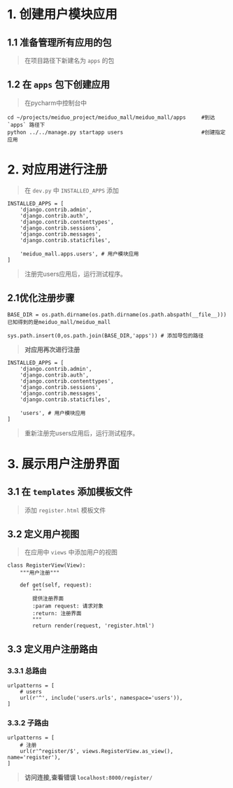 # 1. 创建用户模块应用

## 1.1 准备管理所有应用的包

> 在项目路径下新建名为 `apps` 的包

## 1.2 在 `apps` 包下创建应用

> 在pycharm中控制台中

	cd ~/projects/meiduo_project/meiduo_mall/meiduo_mall/apps     #到达 `apps` 路径下
	python ../../manage.py startapp users                         #创建指定应用


# 2. 对应用进行注册

> 在 `dev.py` 中 `INSTALLED_APPS` 添加

```
INSTALLED_APPS = [
    'django.contrib.admin',
    'django.contrib.auth',
    'django.contrib.contenttypes',
    'django.contrib.sessions',
    'django.contrib.messages',
    'django.contrib.staticfiles',

    'meiduo_mall.apps.users', # 用户模块应用
]
```

> 注册完users应用后，运行测试程序。



## 2.1优化注册步骤

```
BASE_DIR = os.path.dirname(os.path.dirname(os.path.abspath(__file__))) 
已知得到的是meiduo_mall/meiduo_mall

sys.path.insert(0,os.path.join(BASE_DIR,'apps')) # 添加导包的路径
```

> **对应用再次进行注册**

```
INSTALLED_APPS = [
    'django.contrib.admin',
    'django.contrib.auth',
    'django.contrib.contenttypes',
    'django.contrib.sessions',
    'django.contrib.messages',
    'django.contrib.staticfiles',

    'users', # 用户模块应用
]
```

> 重新注册完users应用后，运行测试程序。



# 3. 展示用户注册界面

## 3.1 在 `templates` 添加模板文件

> 添加 `register.html` 模板文件

## 3.2 定义用户视图

> 在应用中 `views` 中添加用户的视图

```
class RegisterView(View):
    """用户注册"""

    def get(self, request):
        """
        提供注册界面
        :param request: 请求对象
        :return: 注册界面
        """
        return render(request, 'register.html')
```

## 3.3 定义用户注册路由

### 3.3.1 总路由
```
urlpatterns = [
    # users
    url(r'^', include('users.urls', namespace='users')),
]
```
### 3.3.2 子路由
	urlpatterns = [
	    # 注册
	    url(r'^register/$', views.RegisterView.as_view(), name='register'),
	]

> **访问连接,查看错误 `localhost:8000/register/`**






